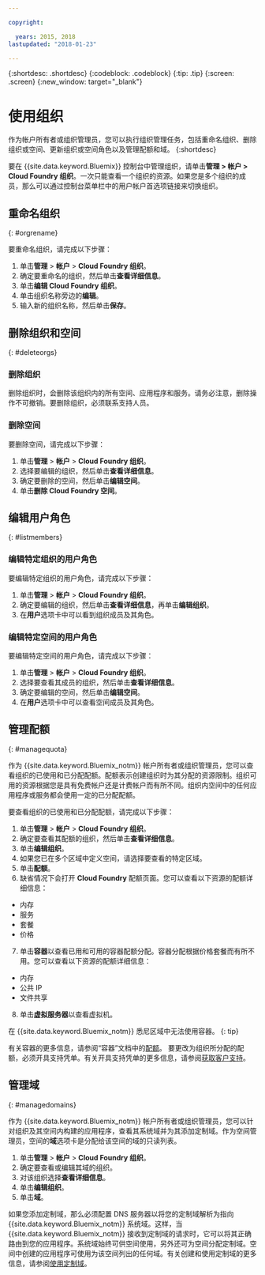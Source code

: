 ```yaml
---

copyright:

  years: 2015, 2018
lastupdated: "2018-01-23"

---
```


{:shortdesc: .shortdesc}
{:codeblock: .codeblock}
{:tip: .tip}
{:screen: .screen}
{:new_window: target="_blank"}

# 使用组织
作为帐户所有者或组织管理员，您可以执行组织管理任务，包括重命名组织、删除组织或空间、更新组织或空间角色以及管理配额和域。
{:shortdesc}

要在 {{site.data.keyword.Bluemix}} 控制台中管理组织，请单击**管理 > 帐户 > Cloud Foundry 组织**。一次只能查看一个组织的资源。如果您是多个组织的成员，那么可以通过控制台菜单栏中的用户帐户首选项链接来切换组织。

## 重命名组织
{: #orgrename}

要重命名组织，请完成以下步骤：
1. 单击**管理** > **帐户** > **Cloud Foundry 组织**。
2. 确定要重命名的组织，然后单击**查看详细信息**。
3. 单击**编辑 Cloud Foundry 组织**。
4. 单击组织名称旁边的**编辑**。
5. 输入新的组织名称，然后单击**保存**。

## 删除组织和空间
{: #deleteorgs}

### 删除组织

删除组织时，会删除该组织内的所有空间、应用程序和服务。请务必注意，删除操作不可撤销。要删除组织，必须联系支持人员。

### 删除空间

要删除空间，请完成以下步骤：

1. 单击**管理** > **帐户** > **Cloud Foundry 组织**。
2. 选择要编辑的组织，然后单击**查看详细信息**。
3. 确定要删除的空间，然后单击**编辑空间**。
4. 单击**删除 Cloud Foundry 空间**。

## 编辑用户角色
{: #listmembers}

### 编辑特定组织的用户角色 

要编辑特定组织的用户角色，请完成以下步骤：

1. 单击**管理** > **帐户** > **Cloud Foundry 组织**。
2. 确定要编辑的组织，然后单击**查看详细信息**，再单击**编辑组织**。
4. 在**用户**选项卡中可以看到组织成员及其角色。

### 编辑特定空间的用户角色

要编辑特定空间的用户角色，请完成以下步骤：

1. 单击**管理** > **帐户** > **Cloud Foundry 组织**。
2. 选择要查看其成员的组织，然后单击**查看详细信息**。
3. 确定要编辑的空间，然后单击**编辑空间**。
4. 在**用户**选项卡中可以查看空间成员及其角色。

## 管理配额
{: #managequota}

作为 {{site.data.keyword.Bluemix_notm}} 帐户所有者或组织管理员，您可以查看组织的已使用和已分配配额。配额表示创建组织时为其分配的资源限制。组织可用的资源根据您是具有免费帐户还是计费帐户而有所不同。组织内空间中的任何应用程序或服务都会使用一定的已分配配额。

要查看组织的已使用和已分配配额，请完成以下步骤：

1. 单击**管理** &gt; **帐户** &gt; **Cloud Foundry 组织**。
2. 确定要查看其配额的组织，然后单击**查看详细信息**。
3. 单击**编辑组织**。
4. 如果您已在多个区域中定义空间，请选择要查看的特定区域。
5. 单击**配额**。 
6. 缺省情况下会打开 **Cloud Foundry** 配额页面。您可以查看以下资源的配额详细信息：

 * 内存
 * 服务
 * 套餐
 * 价格
7. 单击**容器**以查看已用和可用的容器配额分配。容器分配根据价格套餐而有所不用。您可以查看以下资源的配额详细信息：

 * 内存
 * 公共 IP
 * 文件共享
8. 单击**虚拟服务器**以查看虚拟机。

在 {{site.data.keyword.Bluemix_notm}} 悉尼区域中无法使用容器。
{: tip}

有关容器的更多信息，请参阅“容器”文档中的[配额](/docs/containers/container_planning.html#container_planning_quota)。
要更改为组织所分配的配额，必须开具支持凭单。有关开具支持凭单的更多信息，请参阅[获取客户支持](/docs/get-support/howtogetsupport.html#getting-customer-support)。 

## 管理域
{: #managedomains}

作为 {{site.data.keyword.Bluemix_notm}} 帐户所有者或组织管理员，您可以针对组织及其空间内构建的应用程序，查看其系统域并为其添加定制域。作为空间管理员，空间的**域**选项卡是分配给该空间的域的只读列表。

1. 单击**管理** &gt; **帐户** &gt; **Cloud Foundry 组织**。
2. 确定要查看或编辑其域的组织。
3. 对该组织选择**查看详细信息**。
4. 单击**编辑组织**。
5. 单击**域**。

如果您添加定制域，那么必须配置 DNS 服务器以将您的定制域解析为指向 {{site.data.keyword.Bluemix_notm}} 系统域。这样，当 {{site.data.keyword.Bluemix_notm}} 接收到定制域的请求时，它可以将其正确路由到您的应用程序。系统域始终可供空间使用，另外还可为空间分配定制域。空间中创建的应用程序可使用为该空间列出的任何域。有关创建和使用定制域的更多信息，请参阅[使用定制域](/docs/apps/updapps.html#domain)。
